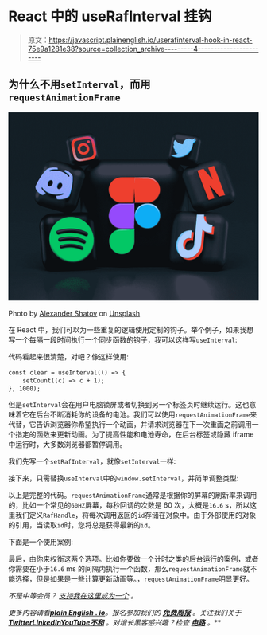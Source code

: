 # React 中的 useRafInterval 挂钩

> 原文：<https://javascript.plainenglish.io/userafinterval-hook-in-react-75e9a1281e38?source=collection_archive---------4----------------------->

## 为什么不用`setInterval`，而用`requestAnimationFrame`

![](img/e2aba8950318906a43370b233944a75b.png)

Photo by [Alexander Shatov](https://unsplash.com/@alexbemore?utm_source=medium&utm_medium=referral) on [Unsplash](https://unsplash.com?utm_source=medium&utm_medium=referral)

在 React 中，我们可以为一些重复的逻辑使用定制的钩子。举个例子，如果我想写一个每隔一段时间执行一个同步函数的钩子，我可以这样写`useInterval`:

代码看起来很清楚，对吧？像这样使用:

```
const clear = useInterval(() => {
    setCount((c) => c + 1);
}, 1000);
```

但是`setInterval`会在用户电脑锁屏或者切换到另一个标签页时继续运行。这也意味着它在后台不断消耗你的设备的电池。我们可以使用`requestAnimationFrame`来代替，它告诉浏览器你希望执行一个动画，并请求浏览器在下一次重画之前调用一个指定的函数来更新动画。为了提高性能和电池寿命，在后台标签或隐藏 iframe 中运行时，大多数浏览器都暂停调用。

我们先写一个`setRafInterval`，就像`setInterval`一样:

接下来，只需替换`useInterval`中的`window.setInterval`，并简单调整类型:

以上是完整的代码。`requestAnimationFrame`通常是根据你的屏幕的刷新率来调用的，比如一个常见的`60HZ`屏幕，每秒回调的次数是 60 次，大概是`16.6` s，所以这里我们定义`RafHandle`，将每次调用返回的`id`存储在对象中。由于外部使用的对象的引用，当读取`id`时，您将总是获得最新的`id`。

下面是一个使用案例:

最后，由你来权衡这两个选项。比如你要做一个计时之类的后台运行的案例，或者你需要在小于`16.6` ms 的间隔内执行一个函数，那么`requestAnimationFrame`就不能选择，但是如果是一些计算更新动画等。，`requestAnimationFrame`明显更好。

*不是中等会员？* [*支持我在这里成为一个*](https://medium.com/@hellostephanie2022/membership) *。*

*更多内容请看*[***plain English . io***](https://plainenglish.io/)*。报名参加我们的* [***免费周报***](http://newsletter.plainenglish.io/) *。关注我们关于*[***Twitter***](https://twitter.com/inPlainEngHQ)[***LinkedIn***](https://www.linkedin.com/company/inplainenglish/)*[***YouTube***](https://www.youtube.com/channel/UCtipWUghju290NWcn8jhyAw)*[***不和***](https://discord.gg/GtDtUAvyhW) *。对增长黑客感兴趣？检查* [***电路***](https://circuit.ooo/) *。***